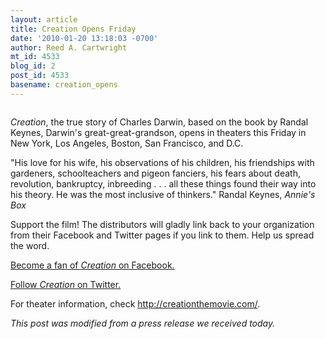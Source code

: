 ```yaml
---
layout: article
title: Creation Opens Friday
date: '2010-01-20 13:18:03 -0700'
author: Reed A. Cartwright
mt_id: 4533
blog_id: 2
post_id: 4533
basename: creation_opens
---
```

<img src="http://creationthemovie.com/assets/dc7576eb3efa232e88cada099099e132.in_page.jpg" alt="" />

_Creation_, the true story of Charles Darwin, based on the book by Randal Keynes, Darwin's great-great-grandson, opens in theaters this Friday in New York, Los Angeles, Boston, San Francisco, and D.C.

"His love for his wife, his observations of his children, his friendships with gardeners, schoolteachers and pigeon fanciers, his fears about death, revolution, bankruptcy, inbreeding . . . all these things found their way into his theory. He was the most inclusive of thinkers." Randal Keynes, _Annie's Box_

Support the film! The distributors will gladly link back to your organization from their Facebook and Twitter pages if you link to them. Help us spread the word.

[Become a fan of _Creation_ on Facebook.](http://www.facebook.com/pages/CREATION-The-Movie/39212784860)

[Follow _Creation_ on Twitter.](http://twitter.com/Creation_Movie)

For theater information, check http://creationthemovie.com/.

_This post was modified from a press release we received today._
